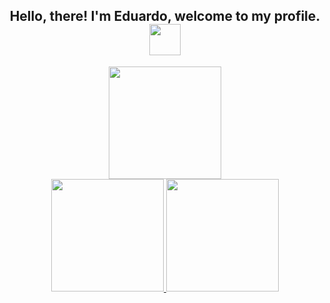 <div align="center">
  <h2>Hello, there! I'm Eduardo, welcome to my profile. <img src="https://media.tenor.com/4Agzw-UHFd0AAAAj/pusheen.gif" width="50px" height="50px" /></h2>
</div>

<div align="center">
  <img src="https://media.tenor.com/ynYPim7RM8wAAAAi/lain-serial-experiments-lain.gif" width="180px" height="180px" />
</div>
  
<div align="center">  
  <a href="https://github.com/eduardofreitas2">
  <img height="180px" src="https://github-readme-stats.vercel.app/api?username=eduardofreitas2&show_icons=true&theme=dark&include_all_commits=true&count_private=true"/>
  <img height="180px" src="https://github-readme-stats.vercel.app/api/top-langs/?username=eduardofreitas2&layout=compact&langs_count=7&theme=dark&count_private=true"/>
</div>
